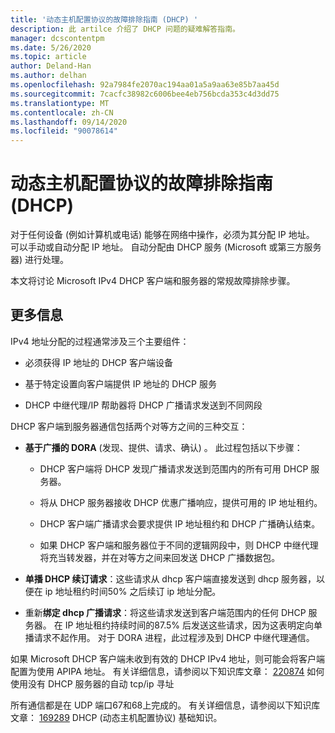 ```yaml
---
title: '动态主机配置协议的故障排除指南 (DHCP) '
description: 此 artilce 介绍了 DHCP 问题的疑难解答指南。
manager: dcscontentpm
ms.date: 5/26/2020
ms.topic: article
author: Deland-Han
ms.author: delhan
ms.openlocfilehash: 92a7984fe2070ac194aa01a5a9aa63e85b7aa45d
ms.sourcegitcommit: 7cacfc38982c6006bee4eb756bcda353c4d3dd75
ms.translationtype: MT
ms.contentlocale: zh-CN
ms.lasthandoff: 09/14/2020
ms.locfileid: "90078614"
---
```

# <a name="troubleshooting-guide-for-dynamic-host-configuration-protocol-dhcp"></a>动态主机配置协议的故障排除指南 (DHCP) 

对于任何设备 (例如计算机或电话) 能够在网络中操作，必须为其分配 IP 地址。 可以手动或自动分配 IP 地址。 自动分配由 DHCP 服务 (Microsoft 或第三方服务器) 进行处理。

本文将讨论 Microsoft IPv4 DHCP 客户端和服务器的常规故障排除步骤。

## <a name="more-information"></a>更多信息

IPv4 地址分配的过程通常涉及三个主要组件：

- 必须获得 IP 地址的 DHCP 客户端设备

- 基于特定设置向客户端提供 IP 地址的 DHCP 服务

- DHCP 中继代理/IP 帮助器将 DHCP 广播请求发送到不同网段

DHCP 客户端到服务器通信包括两个对等方之间的三种交互：

- **基于广播的 DORA** (发现、提供、请求、确认) 。 此过程包括以下步骤：

    - DHCP 客户端将 DHCP 发现广播请求发送到范围内的所有可用 DHCP 服务器。

    - 将从 DHCP 服务器接收 DHCP 优惠广播响应，提供可用的 IP 地址租约。

    - DHCP 客户端广播请求会要求提供 IP 地址租约和 DHCP 广播确认结束。

    - 如果 DHCP 客户端和服务器位于不同的逻辑网段中，则 DHCP 中继代理将充当转发器，并在对等方之间来回发送 DHCP 广播数据包。

- **单播 DHCP 续订请求**：这些请求从 dhcp 客户端直接发送到 dhcp 服务器，以便在 ip 地址租约时间50% 之后续订 ip 地址分配。

- 重新**绑定 dhcp 广播请求**：将这些请求发送到客户端范围内的任何 DHCP 服务器。 在 IP 地址租约持续时间的87.5% 后发送这些请求，因为这表明定向单播请求不起作用。 对于 DORA 进程，此过程涉及到 DHCP 中继代理通信。

如果 Microsoft DHCP 客户端未收到有效的 DHCP IPv4 地址，则可能会将客户端配置为使用 APIPA 地址。 有关详细信息，请参阅以下知识库文章： [220874](https://support.microsoft.com/help/220874) 如何使用没有 DHCP 服务器的自动 tcp/ip 寻址

所有通信都是在 UDP 端口67和68上完成的。 有关详细信息，请参阅以下知识库文章： [169289](https://support.microsoft.com/help/169289) DHCP (动态主机配置协议) 基础知识。